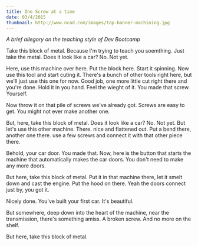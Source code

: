 ```yaml
---
title: One Screw at a time
date: 03/4/2015
thumbnail: http://www.ncad.com/images/top-banner-machining.jpg
---
```


_A brief allegory on the teaching style of Dev Bootcamp_

Take this block of metal. Because I'm trying to teach you soemthing. Just take the metal. Does it look like a car? No. Not yet.

  Here, use this machine over here. Put the block here. Start it spinning. Now use this tool and start cuting it. There's a bunch of other tools right here, but we'll just use this one for now. Good job, one more little cut right there and you're done. Hold it in you hand. Feel the wieght of it. You made that screw. Yourself.

  Now throw it on that pile of screws we've already got. Screws are easy to get. You might not ever make another one.

  But, here, take this block of metal. Does it look like a car? No. Not yet. But let's use this other machine. There. nice and flattened out. Put a bend there, another one there. use a few screws and connect it with that other piece there.

  Behold, your car door. You made that. Now, here is the button that starts the machine that automatically makes the car doors. You don't need to make any more doors.

  But here, take this block of metal. Put it in that machine there, let it smelt down and cast the engine. Put the hood on there. Yeah the doors connect just by, you got it.

  Nicely done. You've built your first car. It's beautiful.

  But somewhere, deep down into the heart of the machine, near the transmission, there's something amiss. A broken screw. And no more on the shelf.

  But here, take this block of metal.
